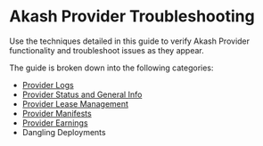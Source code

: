 # Akash Provider Troubleshooting

Use the techniques detailed in this guide to verify Akash Provider functionality and troubleshoot issues as they appear.

The guide is broken down into the following categories:

* [Provider Logs](provider-logs.md)
* [Provider Status and General Info](provider-status-and-general-info.md)
* [Provider Lease Management](provider-lease-management.md)
* [Provider Manifests](provider-manifests.md)
* [Provider Earnings](provider-earnings.md)
* Dangling Deployments
